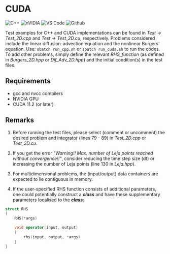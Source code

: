 # CUDA

![C++](https://img.shields.io/badge/c++-%2300599C.svg?style=for-the-badge&logo=c%2B%2B&logoColor=white)
![nVIDIA](https://img.shields.io/badge/nVIDIA-%2376B900.svg?style=for-the-badge&logo=nVIDIA&logoColor=white)
![VS Code](https://img.shields.io/badge/VSCode-0078D4?style=for-the-badge&logo=visual%20studio%20code&logoColor=white)
![Github](https://img.shields.io/badge/GitHub-100000?style=for-the-badge&logo=github&logoColor=white)

Test examples for C++ and CUDA implementations can be found in *Test &rarr; Test_2D.cpp* and *Test &rarr; Test_2D.cu*, respectively. Problems considered include the linear diffusion-advection equation and the nonlinear Burgers' equation. Use: `sbatch run_cpp.sh` or `sbatch run_cuda.sh` to run the codes. To add other problems, simply define the relevant *RHS_function* (as defined in *Burgers_2D.hpp* or *Dif_Adv_2D.hpp*) and the initial condition(s) in the test files.

## Requirements
- gcc and nvcc compilers
- NVIDIA GPU
- CUDA 11.2 (or later)

## Remarks
1. Before running the test files, please select (comment or uncomment) the desired problem and integrator (lines 79 - 89) in *Test_2D.cpp* or *Test_2D.cu*. 

2. If you get the error *"Warning!! Max. number of Leja points reached without convergence!!"*, consider reducing the time step size (dt) or increasing the number of Leja points (line 130 in *Leja.hpp*).

3. For multidimensional problems, the (input/output) data containers are expected to lie contiguous in memory. 

4. If the user-specified RHS function consists of additional parameters, one could potentially construct a ***class*** and have these supplementary parameters localised to the ***class***:
```cpp
struct RHS
{
    RHS(*args)

    void operator(input, output)
    {
        rhs(input, output, *args)
    }
}
```
